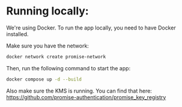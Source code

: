 # Running locally:

We're using Docker. To run the app locally, you need to have Docker installed.

Make sure you have the network:

```bash
docker network create promise-network
```

Then, run the following command to start the app:

```bash
docker compose up -d --build
```

Also make sure the KMS is running. You can find that here: https://github.com/promise-authentication/promise_key_registry
